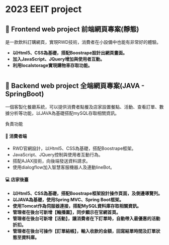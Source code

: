 # 2023 EEIT project


## 🎯 Frontend web project 前端網頁專案(靜態)

是一款飲料訂購網頁，實現RWD技術，消費者在小設備中也能有非常好的體驗。

* **以Html5、CSS為基礎，搭配Boostrape設計出網頁畫面。**
* **加入JavaScript、JQuery增加與使用者互動。**
* **利用localstorage實現購物車存取功能。**

#

## 🎯 Backend web project 全端網頁專案(JAVA - SpringBoot)

一個客製化餐廳系統，可以提供消費者點餐及店家設置餐點、活動、查看訂單、數據分析等功能，以JAVA為基礎搭配mySQL存取相關資訊。

負責功能
#### :shopping_cart: 消費者端
* RWD官網設計，以Html5、CSS為基礎，搭配Boostrape框架。
* JavaScript、JQuery控制與使用者互動行為。
* 搭配AJAX技術，向後端發送資料請求。
* 使用dialogflow加入智慧客服機器人及連動lineBot。

#### :computer: 店家後臺
* **以Html5、CSS為基礎，搭配Boostrape框架設計操作頁面，及側邊導覽列。**
* **以JAVA為基礎，使用Spring MVC、Spring Boot框架。**
* **使用Tomcat作為伺服器連接，搭配MySQL資料庫存取相關資訊。**
* **管理者在後台可新增【輪播圖】，同步顯示在官網首頁。**
* **管理者在後台可新增【活動】，讓消費者在下訂單時，自動帶入最優惠的活動折扣。**
* **管理者在後台可操作【訂單結帳】，輸入收款的金額，回寫結單時間及訂單狀態至資料庫。**

